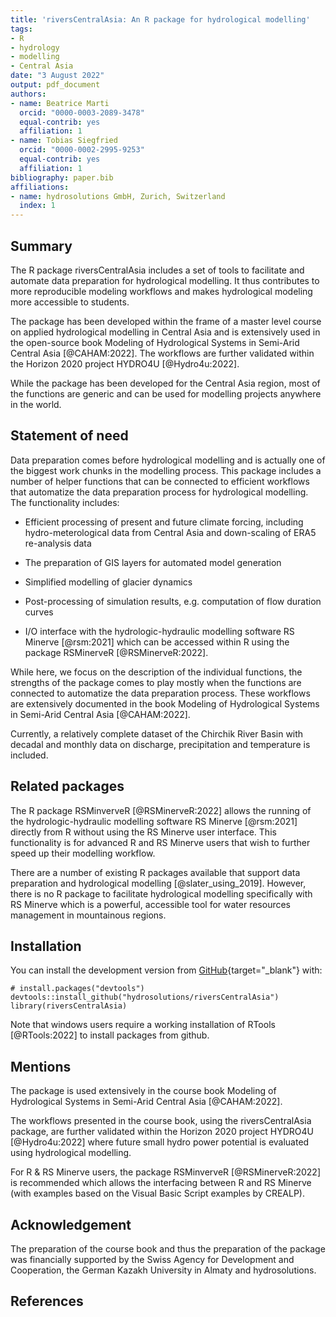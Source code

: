 ```yaml
---
title: 'riversCentralAsia: An R package for hydrological modelling'
tags:
- R
- hydrology
- modelling
- Central Asia
date: "3 August 2022"
output: pdf_document
authors:
- name: Beatrice Marti
  orcid: "0000-0003-2089-3478"
  equal-contrib: yes
  affiliation: 1
- name: Tobias Siegfried
  orcid: "0000-0002-2995-9253"
  equal-contrib: yes
  affiliation: 1
bibliography: paper.bib
affiliations:
- name: hydrosolutions GmbH, Zurich, Switzerland
  index: 1
---
```


<!-- README.md is generated from README.Rmd. Please edit that file -->


## Summary

The R package riversCentralAsia includes a set of tools to facilitate and automate data preparation for hydrological modelling. It thus contributes to more reproducible modeling workflows and makes hydrological modeling more accessible to students.

The package has been developed within the frame of a master level course on applied hydrological modelling in Central Asia and is extensively used in the open-source book Modeling of Hydrological Systems in Semi-Arid Central Asia [@CAHAM:2022]. The workflows are further validated within the Horizon 2020 project HYDRO4U [@Hydro4u:2022].

While the package has been developed for the Central Asia region, most of the functions are generic and can be used for modelling projects anywhere in the world.

## Statement of need

Data preparation comes before hydrological modelling and is actually one of the biggest work chunks in the modelling process. This package includes a number of helper functions that can be connected to efficient workflows that automatize the data preparation process for hydrological modelling. The functionality includes:

- Efficient processing of present and future climate forcing, including hydro-meterological data from Central Asia and down-scaling of ERA5 re-analysis data

- The preparation of GIS layers for automated model generation

- Simplified modelling of glacier dynamics

- Post-processing of simulation results, e.g. computation of flow duration curves

- I/O interface with the hydrologic-hydraulic modelling software RS Minerve [@rsm:2021] which can be accessed within R using the package RSMinerveR [@RSMinerveR:2022].

While here, we focus on the description of the individual functions, the strengths of the package comes to play mostly when the functions are connected to automatize the data preparation process. These workflows are extensively documented in the book Modeling of Hydrological Systems in Semi-Arid Central Asia [@CAHAM:2022].


Currently, a relatively complete dataset of the Chirchik River Basin with decadal and monthly data on discharge, precipitation and temperature is included.


## Related packages
The R package RSMinverveR [@RSMinerveR:2022] allows the running of the hydrologic-hydraulic modelling software RS Minerve [@rsm:2021] directly from R without using the RS Minerve user interface. This functionality is for advanced R and RS Minerve users that wish to further speed up their modelling workflow.

There are a number of existing R packages available that support data preparation and  hydrological modelling [@slater_using_2019]. However, there is no R package to facilitate hydrological modelling specifically with RS Minerve which is a powerful, accessible tool for water resources management in mountainous regions.  

## Installation

You can install the development version from [GitHub](https://github.com/){target="_blank"} with:

```# install.packages("devtools")```  
```devtools::install_github("hydrosolutions/riversCentralAsia")```   
```library(riversCentralAsia)```  

Note that windows users require a working installation of RTools [@RTools:2022] to install packages from github.


## Mentions
The package is used extensively in the course book Modeling of Hydrological Systems in Semi-Arid Central Asia [@CAHAM:2022].

The workflows presented in the course book, using the riversCentralAsia package, are further validated within the Horizon 2020 project HYDRO4U [@Hydro4u:2022] where future small hydro power potential is evaluated using hydrological modelling.

For R & RS Minerve users, the package RSMinverveR [@RSMinerveR:2022] is recommended which allows the interfacing between R and RS Minerve (with examples based on the Visual Basic Script examples by CREALP).

## Acknowledgement
The preparation of the course book and thus the preparation of the package was financially supported by the Swiss Agency for Development and Cooperation, the German Kazakh University in Almaty and hydrosolutions.


## References


